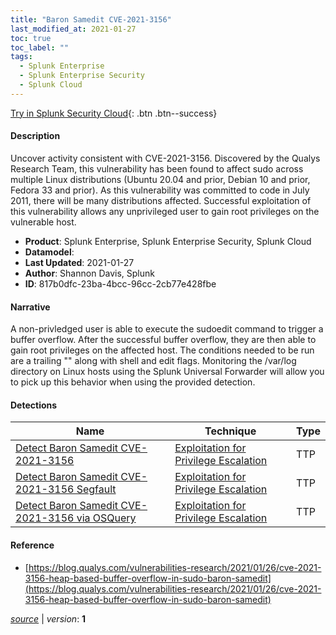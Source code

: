 ```yaml
---
title: "Baron Samedit CVE-2021-3156"
last_modified_at: 2021-01-27
toc: true
toc_label: ""
tags:
  - Splunk Enterprise
  - Splunk Enterprise Security
  - Splunk Cloud
---
```


[Try in Splunk Security Cloud](https://www.splunk.com/en_us/cyber-security.html){: .btn .btn--success}

#### Description

Uncover activity consistent with CVE-2021-3156. Discovered by the Qualys Research Team, this vulnerability has been found to affect sudo across multiple Linux distributions (Ubuntu 20.04 and prior, Debian 10 and prior, Fedora 33 and prior). As this vulnerability was committed to code in July 2011, there will be many distributions affected. Successful exploitation of this vulnerability allows any unprivileged user to gain root privileges on the vulnerable host.

- **Product**: Splunk Enterprise, Splunk Enterprise Security, Splunk Cloud
- **Datamodel**: 
- **Last Updated**: 2021-01-27
- **Author**: Shannon Davis, Splunk
- **ID**: 817b0dfc-23ba-4bcc-96cc-2cb77e428fbe

#### Narrative

A non-privledged user is able to execute the sudoedit command to trigger a buffer overflow. After the successful buffer overflow, they are then able to gain root privileges on the affected host. The conditions needed to be run are a trailing "\" along with shell and edit flags. Monitoring the /var/log directory on Linux hosts using the Splunk Universal Forwarder will allow you to pick up this behavior when using the provided detection.

#### Detections

| Name        | Technique   | Type         |
| ----------- | ----------- |--------------|
| [Detect Baron Samedit CVE-2021-3156](/endpoint/detect_baron_samedit_cve-2021-3156/) | [Exploitation for Privilege Escalation](/tags/#exploitation-for-privilege-escalation) | TTP |
| [Detect Baron Samedit CVE-2021-3156 Segfault](/endpoint/detect_baron_samedit_cve-2021-3156_segfault/) | [Exploitation for Privilege Escalation](/tags/#exploitation-for-privilege-escalation) | TTP |
| [Detect Baron Samedit CVE-2021-3156 via OSQuery](/endpoint/detect_baron_samedit_cve-2021-3156_via_osquery/) | [Exploitation for Privilege Escalation](/tags/#exploitation-for-privilege-escalation) | TTP |

#### Reference

* [https://blog.qualys.com/vulnerabilities-research/2021/01/26/cve-2021-3156-heap-based-buffer-overflow-in-sudo-baron-samedit](https://blog.qualys.com/vulnerabilities-research/2021/01/26/cve-2021-3156-heap-based-buffer-overflow-in-sudo-baron-samedit)



[*source*](https://github.com/splunk/security_content/tree/develop/stories/baron_samedit_cve-2021-3156.yml) \| *version*: **1**